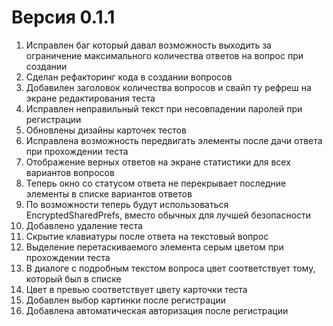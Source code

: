 # Версия 0.1.1
1. Исправлен баг который давал возможность выходить за ограничение максимального количества ответов на вопрос при создании 
2. Сделан рефакторинг кода в создании вопросов
3. Добавилен заголовок количества вопросов и свайп ту рефреш на экране редактирования теста
4. Исправлен неправильный текст при несовпадении паролей при регистрации
5. Обновлены дизайны карточек тестов
6. Исправлена возможность передвигать элементы после дачи ответа при прохождении теста
7. Отображение верных ответов на экране статистики для всех вариантов вопросов
8. Теперь окно со статусом ответа не перекрывает последние элементы в списке вариантов ответов
9. По возможности теперь будут использоваться EncryptedSharedPrefs, вместо обычных для лучшей безопасности
10. Добавлено удаление теста
11. Скрытие клавиатуры после ответа на текстовый вопрос
12. Выделение перетаскиваемого элемента серым цветом при прохождении теста
13. В диалоге с подробным текстом вопроса цвет соответствует тому, который был в списке
14. Цвет в превью соответствует цвету карточки теста
15. Добавлен выбор картинки после регистрации
16. Добавлена автоматическая авторизация после регистрации
